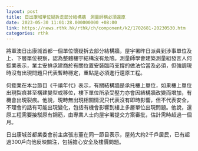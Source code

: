 ```yaml
---
layout: post
title: 日出康城單位疑拆走部分結構牆　測量師稱必須還原
date: 2023-05-30 11:01:28.000000000 +08:00
link: https://news.rthk.hk/rthk/ch/component/k2/1702681-20230530.htm
categories: rthk
---
```


將軍澳日出康城首都一個單位懷疑拆去部分結構牆，屋宇署昨日派員到涉事單位及上、下層單位視察，認為整體樓宇結構沒有危險。測量師學會建築測量組發言人何鉅業表示，業主安排承建商於有關位置安裝臨時支撐的做法恰當及必須，但強調現時沒有出現問題只代表暫時穩定，重點是必須進行還原工程。

何鉅業在本台節目《千禧年代》表示，有關結構牆是承托樓上單位，如果樓上單位出現裂痕甚至構建變型或移位，樓下單位所承受壓力亦會因結構牆改變而增加，有機會出現裂痕。他說，現時無出現相關情況只代表沒有即時影響，但不代表安全，不理會的話有可能出現變化，包括有機會影響到樓上多層單位出現問題。他說，還原工程需要接駁原有鋼筋，由專業人士向屋宇署提交方案審批，估計需時超過一個月。

日出康城首都業委會前主席張志董在同一節目表示，屋苑大約2千戶居民，已有超過300戶向他反映關注，包括擔心安全及樓價問題。
